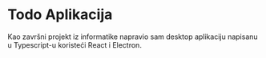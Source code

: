 # Todo Aplikacija

Kao završni projekt iz informatike napravio sam desktop aplikaciju napisanu u Typescript-u koristeći React i Electron.
